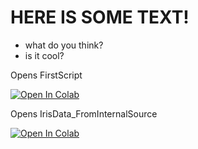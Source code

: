 # HERE IS SOME TEXT!
- what do you think?
- is it cool?

Opens FirstScript

[![Open In Colab](https://colab.research.google.com/assets/colab-badge.svg)](https://colab.research.google.com/github/PracticalSlug/LouisPGSS20/blob/master/MyNotebooks/FirstScript.ipynb)

Opens IrisData_FromInternalSource

[![Open In Colab](https://colab.research.google.com/assets/colab-badge.svg)](https://colab.research.google.com/github/PracticalSlug/LouisPGSS20/blob/master/MyNotebooks/IrisData_FromInternalSource.ipynb)
